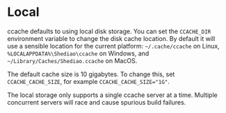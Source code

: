 # Local

ccache defaults to using local disk storage. You can set the `CCACHE_DIR` environment variable to change the disk cache location. By default it will use a sensible location for the current platform: `~/.cache/ccache` on Linux, `%LOCALAPPDATA%\Shediao\ccache` on Windows, and `~/Library/Caches/Shediao.ccache` on MacOS.

The default cache size is 10 gigabytes. To change this, set `CCACHE_CACHE_SIZE`, for example `CCACHE_CACHE_SIZE="1G"`.

The local storage only supports a single ccache server at a time. Multiple concurrent servers will race and cause spurious build failures.
